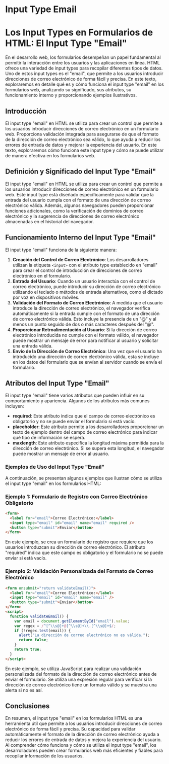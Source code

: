 # Input Type Email

# Los Input Types en Formularios de HTML: El Input Type "Email"

En el desarrollo web, los formularios desempeñan un papel fundamental al permitir la interacción entre los usuarios y las aplicaciones en línea. HTML ofrece una variedad de input types para recopilar diferentes tipos de datos. Uno de estos input types es el "email", que permite a los usuarios introducir direcciones de correo electrónico de forma fácil y precisa. En este texto, exploraremos en detalle qué es y cómo funciona el input type "email" en los formularios web, analizando su significado, sus atributos, su funcionamiento interno y proporcionando ejemplos ilustrativos.

## Introducción

El input type "email" en HTML se utiliza para crear un control que permite a los usuarios introducir direcciones de correo electrónico en un formulario web. Proporciona validación integrada para asegurarse de que el formato de la dirección de correo electrónico sea válido, lo que ayuda a reducir los errores de entrada de datos y mejorar la experiencia del usuario. En este texto, exploraremos cómo funciona este input type y cómo se puede utilizar de manera efectiva en los formularios web.

## Definición y Significado del Input Type "Email"

El input type "email" en HTML se utiliza para crear un control que permite a los usuarios introducir direcciones de correo electrónico en un formulario web. Este input type está diseñado específicamente para validar que la entrada del usuario cumpla con el formato de una dirección de correo electrónico válida. Además, algunos navegadores pueden proporcionar funciones adicionales, como la verificación de dominios de correo electrónico y la sugerencia de direcciones de correo electrónico almacenadas en el historial del navegador.

## Funcionamiento Interno del Input Type "Email"

El input type "email" funciona de la siguiente manera:

1. **Creación del Control de Correo Electrónico**: Los desarrolladores utilizan la etiqueta `<input>` con el atributo type establecido en "email" para crear el control de introducción de direcciones de correo electrónico en el formulario.
2. **Entrada del Usuario**: Cuando un usuario interactúa con el control de correo electrónico, puede introducir su dirección de correo electrónico utilizando el teclado o métodos de entrada alternativos, como el dictado por voz en dispositivos móviles.
3. **Validación del Formato de Correo Electrónico**: A medida que el usuario introduce la dirección de correo electrónico, el navegador verifica automáticamente si la entrada cumple con el formato de una dirección de correo electrónico válida. Esto incluye la presencia de un "@" y al menos un punto seguido de dos o más caracteres después del "@".
4. **Proporcionar Retroalimentación al Usuario**: Si la dirección de correo electrónico introducida no cumple con el formato válido, el navegador puede mostrar un mensaje de error para notificar al usuario y solicitar una entrada válida.
5. **Envío de la Dirección de Correo Electrónico**: Una vez que el usuario ha introducido una dirección de correo electrónico válida, esta se incluye en los datos del formulario que se envían al servidor cuando se envía el formulario.

## Atributos del Input Type "Email"

El input type "email" tiene varios atributos que pueden influir en su comportamiento y apariencia. Algunos de los atributos más comunes incluyen:

- **required**: Este atributo indica que el campo de correo electrónico es obligatorio y no se puede enviar el formulario si está vacío.
- **placeholder**: Este atributo permite a los desarrolladores proporcionar un texto de ejemplo dentro del campo de correo electrónico para indicar qué tipo de información se espera.
- **maxlength**: Este atributo especifica la longitud máxima permitida para la dirección de correo electrónico. Si se supera esta longitud, el navegador puede mostrar un mensaje de error al usuario.

### Ejemplos de Uso del Input Type "Email"

A continuación, se presentan algunos ejemplos que ilustran cómo se utiliza el input type "email" en los formularios HTML:

### Ejemplo 1: Formulario de Registro con Correo Electrónico Obligatorio

```html
<form>
  <label for="email">Correo Electrónico:</label>
  <input type="email" id="email" name="email" required />
  <button type="submit">Enviar</button>
</form>

```

En este ejemplo, se crea un formulario de registro que requiere que los usuarios introduzcan su dirección de correo electrónico. El atributo "required" indica que este campo es obligatorio y el formulario no se puede enviar si está vacío.

### Ejemplo 2: Validación Personalizada del Formato de Correo Electrónico

```html
<form onsubmit="return validateEmail()">
  <label for="email">Correo Electrónico:</label>
  <input type="email" id="email" name="email" />
  <button type="submit">Enviar</button>
</form>
<script>
  function validateEmail() {
    var email = document.getElementById("email").value;
    var regex = /^[^\\s@]+@[^\\s@]+\\.[^\\s@]+$/;
    if (!regex.test(email)) {
      alert("La dirección de correo electrónico no es válida.");
      return false;
    }
    return true;
  }
</script>

```

En este ejemplo, se utiliza JavaScript para realizar una validación personalizada del formato de la dirección de correo electrónico antes de enviar el formulario. Se utiliza una expresión regular para verificar si la dirección de correo electrónico tiene un formato válido y se muestra una alerta si no es así.

## Conclusiones

En resumen, el input type "email" en los formularios HTML es una herramienta útil que permite a los usuarios introducir direcciones de correo electrónico de forma fácil y precisa. Su capacidad para validar automáticamente el formato de la dirección de correo electrónico ayuda a reducir los errores de entrada de datos y mejora la experiencia del usuario. Al comprender cómo funciona y cómo se utiliza el input type "email", los desarrolladores pueden crear formularios web más eficientes y fiables para recopilar información de los usuarios.
